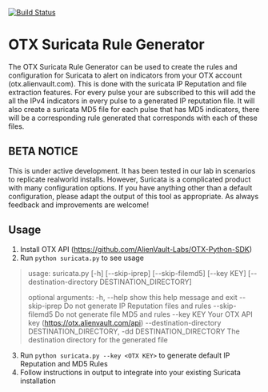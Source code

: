 [![Build Status](https://travis-ci.org/AlienVault-Labs/OTX-Suricata.svg?branch=master)](https://travis-ci.org/AlienVault-Labs/OTX-Suricata)

# OTX Suricata Rule Generator
The OTX Suricata Rule Generator can be used to create the rules and configuration for Suricata to alert on indicators from your OTX account (otx.alienvault.com).  This is done with the suricata IP Reputation and file extraction features.  For every pulse your are subscribed to this will add the all the IPv4 indicators in every pulse to a generated IP reputation file.  It will also create a suricata MD5 file for each pulse that has MD5 indicators, there will be a corresponding rule generated that corresponds with each of these files.

## BETA NOTICE
This is under active development.  It has been tested in our lab in scenarios to replicate realworld installs.  However, Suricata is a complicated product with many configuration options.  If you have anything other than a default configuration, please adapt the output of this tool as appropriate.
As always feedback and improvements are welcome!

## Usage
1. Install OTX API (https://github.com/AlienVault-Labs/OTX-Python-SDK)
2. Run `python suricata.py` to see usage

>usage: suricata.py [-h] [--skip-iprep] [--skip-filemd5] [--key KEY]
>                   [--destination-directory DESTINATION_DIRECTORY]
>
>optional arguments:
>  -h, --help            show this help message and exit
>  --skip-iprep          Do not generate IP Reputation files and rules
>  --skip-filemd5        Do not generate file MD5 and rules
>  --key KEY             Your OTX API key (https://otx.alienvault.com/api)
>  --destination-directory DESTINATION_DIRECTORY, -dd DESTINATION_DIRECTORY
>                        The destination directory for the generated file
                        
3. Run `python suricata.py --key <OTX KEY>` to generate default IP Reputation and MD5 Rules
4. Follow instructions in output to integrate into your existing Suricata installation